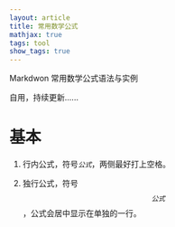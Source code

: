 ```yaml
---
layout: article
title: 常用数学公式
mathjax: true
tags: tool
show_tags: true
---
```


Markdwon 常用数学公式语法与实例

自用，持续更新......

<!--more-->

# 基本

1. 行内公式，符号<code>$公式$</code>，两侧最好打上空格。

2. 独行公式，符号<code>$$公式$$</code>，公式会居中显示在单独的一行。 